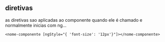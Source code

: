## diretivas
as diretivas sao aplicadas ao componente quando ele é chamado e normalmente inicias com ng...
~~~angular
<nome-componente [ngStyle="{ 'font-size': '12px'}"]></nome-componente>
~~~
